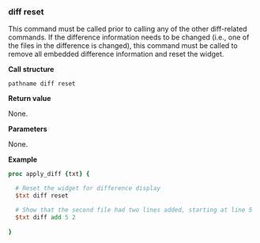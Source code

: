 ### diff reset

This command must be called prior to calling any of the other diff-related commands.  If the difference information needs to be changed (i.e., one of the files in the difference is changed), this command must be called to remove all embedded difference information and reset the widget. 

**Call structure**

`pathname diff reset`

**Return value**

None.

**Parameters**

None.

**Example**

```Tcl
proc apply_diff {txt} {

  # Reset the widget for difference display
  $txt diff reset

  # Show that the second file had two lines added, starting at line 5
  $txt diff add 5 2
   
}
```
